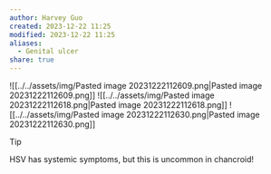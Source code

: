 ```yaml
---
author: Harvey Guo
created: 2023-12-22 11:25
modified: 2023-12-22 11:25
aliases:
  - Genital ulcer
share: true
---
```

![[../../assets/img/Pasted image 20231222112609.png|Pasted image 20231222112609.png]]
![[../../assets/img/Pasted image 20231222112618.png|Pasted image 20231222112618.png]]
![[../../assets/img/Pasted image 20231222112630.png|Pasted image 20231222112630.png]]

>[!tip] 
>HSV has systemic symptoms, but this is uncommon in chancroid!